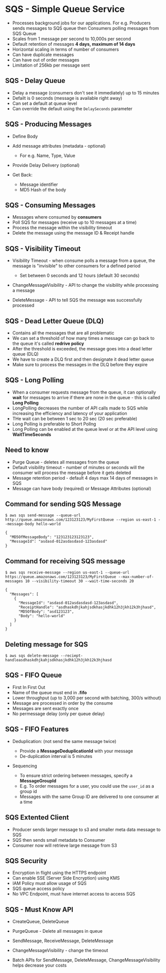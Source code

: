 # SQS - Simple Queue Service

* Processes background jobs for our applications. For e.g. Producers sends messages to SQS queue then Consumers polling messages from SQS Queue
* Scales from 1 message per second to 10,000s per second
* Default retention of messages **4 days, maximum of 14 days**
* Horizontal scaling in terms of number of consumers
* Can have duplicate messages 
* Can have out of order messages
* Limitation of 256kb per message sent

## SQS - Delay Queue
* Delay a message (consumers don't see it immediately) up to 15 minutes
* Defailt is 0 seconds (message is available right away)
* Can set a default at queue level
* Can override the default using the `DelaySeconds` parameter

## SQS - Producing Messages
* Define Body
* Add message attributes (metadata - optional)
  * For e.g. Name, Type, Value
* Provide Delay Delivery (optional)

* Get Back:
  * Message identifier
  * MD5 Hash of the body

## SQS - Consuming Messages
* Messages where consumed by **consumers**
* Poll SQS for messages (receive up to 10 messages at a time)
* Process the message within the visibility timeout
* Delete the message using the message ID & Receipt handle

## SQS - Visibility Timeout
* Visibility Timeout - when consume polls a message from a queue, the message is "invisible" to other consumers for a defined period
  * Set between 0 seconds and 12 hours (default 30 seconds)

* ChangeMessageVisibility - API to change the visibility while processing a message
* DeleteMessage - API to tell SQS the message was successfully processed


## SQS - Dead Letter Queue (DLQ)
* Contains all the messages that are all problematic
* We can set a threshold of how many times a message can go back to the queue it's called **redrive policy**
* After the threshold is exceeded, the message goes into a dead letter queue (DLQ)
* We have to create a DLQ first and then designate it dead letter queue
* Make sure to process the messages in the DLQ before they expire

## SQS - Long Polling
* When a consumer requests message from the queue, it can optionally **wait** for messages to arrive if there are none in the queue - this is called **Long Polling**
* LongPolling decreases the number of API calls made to SQS while increasing the efficiency and latency of your application
* THe wait can be between 1 sec to 20 sec (20 sec preferable)
* Long Polling is preferable to Short Pollng
* Long Polling can be enabled at the queue level or at the API level using **WaitTimeSeconds**


## Need to know
* Purge Queue - deletes all messages from the queue
* Default visibility timeout - number of minutes or seconds will the consumer will process the message before it gets deleted
* Message retention period - default 4 days max 14 days of messages in SQS
* Message can have body (required) or Message Attributes (optional)

## Command for sending SQS Message
```
$ aws sqs send-message --queue-url http://queue.amazonaws.com/123123123/MyFirstQueue --region us-east-1 --message-body hello-world

{
  "MD5OfMessageBody": "123123123123123",
  "MessageId": "asdasd-012asdasdasd-123asdasd"
}
```

## Command for receiving SQS message
```
$ aws sqs receive-message --region us-east-1 --queue-url https://queue.amazonaws.com/123123123/MyFirstQueue --max-number-of-messages 10 --visibility-timeout 30 --wait-time-seconds 20

{
  "Messages": [
    {
      "MessageId": "asdasd-012asdasdasd-123asdasd",
      "ReceiptHandle": "asdhaskdhjkahjsdkhasjkdhk12h3jkh12k3hjhasd",
      "MD5OfBody": "asd123123",
      "Body": "hello-world"
    }
  ]
}
```

## Deleting message for SQS 
```
$ aws sqs delete-message --reciept-handleasdhaskdhjkahjsdkhasjkdhk12h3jkh12k3hjhasd
```

## SQS - FIFO Queue
* First In First Out
* Name of the queue must end in **.fifo**
* Lower throughput (up to 3,000 per second with batching, 300/s without)
* Message are processed in order by the consume
* Messages are sent exactly once
* No permessage delay (only per queue delay)


## SQS - FIFO Features
* Deduplication: (not send the same message twice)
  * Provide a **MessageDeduplicationId** with your message
  * De-duplication interval is 5 minutes

* Sequencing 
  * To ensure strict ordering between messages, specify a **MessageGroupId**
  * E.g. To order messages for a user, you could use the `user_id` as a group id
  * Messages with the same Group ID are delivered to one consumer at a time


## SQS Extented Client
* Producer sends larger message to s3 and smaller meta data message to SQS
* SQS then sends small metadata to Consumer
* Consumer now will retrieve large message from S3

## SQS Security
* Encryption in flight using the HTTPS endpoint
* Can enable SSE (Server Side Encryption) using KMS
* IAM Policy must allow usage of SQS
* SQS queue access policy
* No VPC Endpoint, must have internet access to access SQS

## SQS - Must Know API
* CreateQueue, DeleteQueue
* PurgeQueue - Delete all messages in queue
* SendMessage, ReceiveMessage, DeleteMessage
* ChangeMessageVisibility - change the timeout

* Batch APIs for SendMessage, DeleteMessage, ChangeMessageVisibility helps decrease your costs